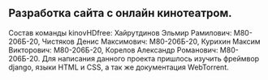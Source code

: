 ## Разработка сайта с онлайн кинотеатром.
Состав команды kinovHDfree:
  Хайрутдинов Эльмир Рамилович: М80-206Б-20,
  Чистяков Денис Максимович: М80-206Б-20,
  Курихин Максим Викторович: М80-206Б-20,
  Корелов Александр Романович: М80-206Б-20.
Для написания данного проекта пришлось изучить фреймвор django, языки HTML и CSS, а так же документация WebTorrent.

